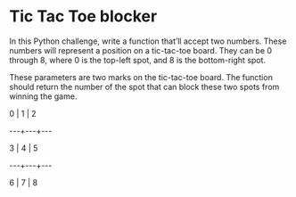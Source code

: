 # Tic Tac Toe blocker

In this Python challenge, write a function that’ll accept two numbers. These numbers will represent a position on a tic-tac-toe board. They can be 0 through 8, where 0 is the top-left spot, and 8 is the bottom-right spot.

These parameters are two marks on the tic-tac-toe board. The function should return the number of the spot that can block these two spots from winning the game.

 0 | 1 | 2

---+---+---

 3 | 4 | 5

---+---+---

 6 | 7 | 8

